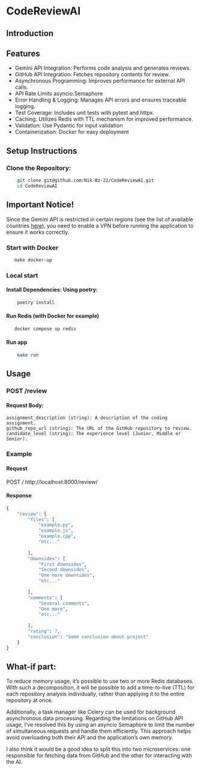 # CodeReviewAI

## Introduction




## Features
- Gemini API Integration: Performs code analysis and generates reviews.
- GitHub API Integration: Fetches repository contents for review.
- Asynchronous Programming: Improves performance for external API calls.
- API Rate Limits asyncio.Semaphore
- Error Handling & Logging: Manages API errors and ensures traceable logging.
- Test Coverage: Includes unit tests with pytest and httpx.
- Caching: Utilizes Redis with TTL mechanism for improved performance.
- Validation: Use Pydantic for input validation
- Containerization: Docker for easy deployment


## Setup Instructions

### Clone the Repository:

```bash
    git clone git@github.com:Nik-Bz-22/CodeReviewAI.git
    cd CodeReviewAI
```

## Important Notice!

Since the Gemini API is restricted in certain regions (see the list of available countries [here](https://ai.google.dev/gemini-api/docs/available-regions)), you need to enable a VPN before running the application to ensure it works correctly.

### Start with Docker
```bash
   make docker-up
```

### Local start
#### Install Dependencies: Using poetry:
```bash
    poetry install
```

#### Run Redis (with Docker for example)
```bash
   docker compose up redis
```

#### Run app

```bash
    make run
```

## Usage

### POST /review

#### Request Body:
    assignment_description (string): A description of the coding assignment.
    github_repo_url (string): The URL of the GitHub repository to review.
    candidate_level (string): The experience level (Junior, Middle or Senior).


### Example

#### Request
POST / http://localhost:8000/review/


#### Response
```python
{
    "review": {
        "files": [
            "example.py",
            "example.js",
            "example.cpp",
            "etc..."
            
        ],
        "downsides": [
            "First downsides",
            "Second downsides",
            "One more downsides",
            "etc..."
            
        ],
        "comments": [
            "Several comments",
            "One more",
            "etc..."
            
        ],
        "rating": 7,
        "conclusion": "Some conclusion about project"
    }
}
```


## What-if part:
To reduce memory usage, it’s possible to use two or more Redis databases. With such a decomposition, it will be possible to add a time-to-live (TTL) for each repository analysis individually, rather than applying it to the entire repository at once. 

Additionally, a task manager like Celery can be used for background asynchronous data processing. Regarding the limitations on GitHub API usage, I’ve resolved this by using an asyncio Semaphore to limit the number of simultaneous requests and handle them efficiently. This approach helps avoid overloading both their API and the application’s own memory. 

I also think it would be a good idea to split this into two microservices: one responsible for fetching data from GitHub and the other for interacting with the AI.